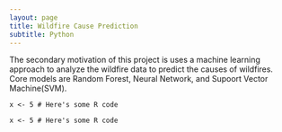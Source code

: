 ```yaml
---
layout: page
title: Wildfire Cause Prediction
subtitle: Python
---
```


<div class="main-explain-area jumbotron">
  <p>The secondary motivation of this project is uses a machine learning approach to analyze the wildfire data to predict the causes of wildfires. Core models are Random Forest, Neural Network, and Supoort Vector Machine(SVM).  </p>
</div>





```
x <- 5 # Here's some R code
```





```
x <- 5 # Here's some R code
```
